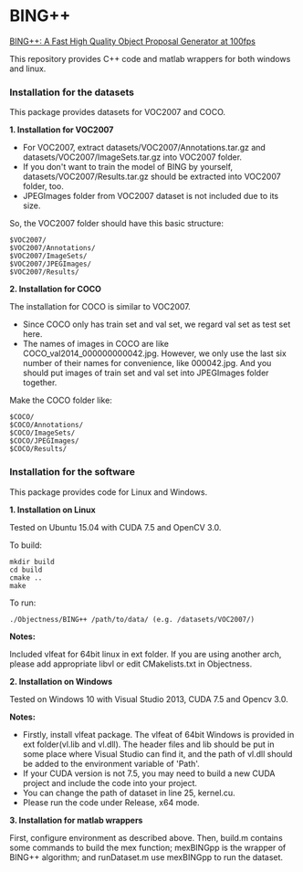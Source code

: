 # BING++
[BING++: A Fast High Quality Object Proposal Generator at 100fps](http://arxiv.org/abs/1511.04511)

This repository provides C++ code and matlab wrappers for both windows and linux.

### Installation for the datasets

This package provides datasets for VOC2007 and COCO.

**1. Installation for VOC2007**

 - For VOC2007, extract datasets/VOC2007/Annotations.tar.gz and datasets/VOC2007/ImageSets.tar.gz into VOC2007 folder.
 - If you don't want to train the model of BING by yourself, datasets/VOC2007/Results.tar.gz should be extracted into VOC2007 folder, too.
 - JPEGImages folder from VOC2007 dataset is not included due to its size.
 
So, the VOC2007 folder should have this basic structure:

```
$VOC2007/
$VOC2007/Annotations/
$VOC2007/ImageSets/
$VOC2007/JPEGImages/
$VOC2007/Results/
```

**2. Installation for COCO**

The installation for COCO is similar to VOC2007. 

 - Since COCO only has train set and val set, we regard val set as test set here.
 - The names of images in COCO are like COCO_val2014_000000000042.jpg. However, we only use the last six number of their names for convenience, like 000042.jpg. And you should put images of train set and val set into JPEGImages folder together. 

Make the COCO folder like:

```
$COCO/
$COCO/Annotations/
$COCO/ImageSets/
$COCO/JPEGImages/
$COCO/Results/
```

### Installation for the software

This package provides code for Linux and Windows. 

**1. Installation on Linux**

Tested on Ubuntu 15.04 with CUDA 7.5 and OpenCV 3.0.

To build:
```
mkdir build
cd build
cmake ..
make
```

To run:
```
./Objectness/BING++ /path/to/data/ (e.g. /datasets/VOC2007/)
```

**Notes:**

Included vlfeat for 64bit linux in ext folder. If you are using another arch, please add appropriate libvl or edit CMakelists.txt in Objectness.

**2. Installation on Windows**

Tested on Windows 10 with Visual Studio 2013, CUDA 7.5 and Opencv 3.0.

**Notes:**

 - Firstly, install vlfeat package. The vlfeat of 64bit Windows is provided in ext folder(vl.lib and vl.dll). The header files and lib should be put in some place where Visual Studio can find it, and the path of vl.dll should be added to the environment variable of 'Path'.
 - If your CUDA version is not 7.5, you may need to build a new CUDA project and include the code into your project.
 - You can change the path of dataset in line 25, kernel.cu.
 - Please run the code under Release, x64 mode.
 
**3. Installation for matlab wrappers**

First, configure environment as described above. Then, build.m contains some commands to build the mex function; mexBINGpp is the wrapper of BING++ algorithm; and runDataset.m use mexBINGpp to run the dataset.

